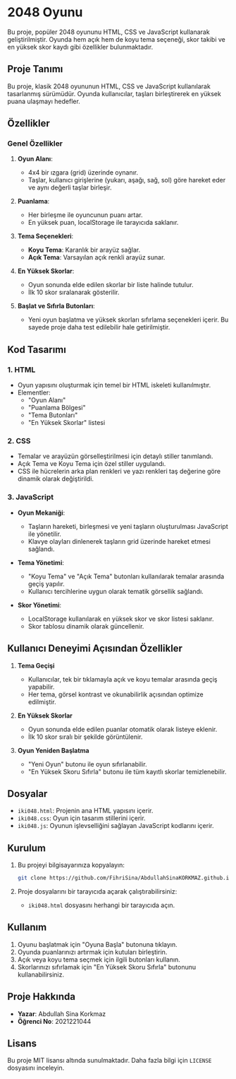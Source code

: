 # 2048 Oyunu

Bu proje, popüler 2048 oyununu HTML, CSS ve JavaScript kullanarak geliştirilmiştir. Oyunda hem açık hem de koyu tema seçeneği, skor takibi ve en yüksek skor kaydı gibi özellikler bulunmaktadır.

## Proje Tanımı

Bu proje, klasik 2048 oyununun HTML, CSS ve JavaScript kullanılarak tasarlanmış sürümüdür. Oyunda kullanıcılar, taşları birleştirerek en yüksek puana ulaşmayı hedefler.

## Özellikler

### Genel Özellikler

1. **Oyun Alanı**:
   - 4x4 bir ızgara (grid) üzerinde oynanır.
   - Taşlar, kullanıcı girişlerine (yukarı, aşağı, sağ, sol) göre hareket eder ve aynı değerli taşlar birleşir.

2. **Puanlama**:
   - Her birleşme ile oyuncunun puanı artar.
   - En yüksek puan, localStorage ile tarayıcıda saklanır.

3. **Tema Seçenekleri**:
   - **Koyu Tema**: Karanlık bir arayüz sağlar.
   - **Açık Tema**: Varsayılan açık renkli arayüz sunar.

4. **En Yüksek Skorlar**:
   - Oyun sonunda elde edilen skorlar bir liste halinde tutulur.
   - İlk 10 skor sıralanarak gösterilir.

5. **Başlat ve Sıfırla Butonları**:
   - Yeni oyun başlatma ve yüksek skorları sıfırlama seçenekleri içerir. Bu sayede proje daha test edilebilir hale getirilmiştir.

## Kod Tasarımı

### 1. HTML

- Oyun yapısını oluşturmak için temel bir HTML iskeleti kullanılmıştır.
- Elementler:
  - "Oyun Alanı"
  - "Puanlama Bölgesi"
  - "Tema Butonları"
  - "En Yüksek Skorlar" listesi

### 2. CSS

- Temalar ve arayüzün görselleştirilmesi için detaylı stiller tanımlandı.
- Açık Tema ve Koyu Tema için özel stiller uygulandı.
- CSS ile hücrelerin arka plan renkleri ve yazı renkleri taş değerine göre dinamik olarak değiştirildi.

### 3. JavaScript

- **Oyun Mekaniği**:
  - Taşların hareketi, birleşmesi ve yeni taşların oluşturulması JavaScript ile yönetilir.
  - Klavye olayları dinlenerek taşların grid üzerinde hareket etmesi sağlandı.

- **Tema Yönetimi**:
  - "Koyu Tema" ve "Açık Tema" butonları kullanılarak temalar arasında geçiş yapılır.
  - Kullanıcı tercihlerine uygun olarak tematik görsellik sağlandı.

- **Skor Yönetimi**:
  - LocalStorage kullanılarak en yüksek skor ve skor listesi saklanır.
  - Skor tablosu dinamik olarak güncellenir.

## Kullanıcı Deneyimi Açısından Özellikler

1. **Tema Geçişi**
   - Kullanıcılar, tek bir tıklamayla açık ve koyu temalar arasında geçiş yapabilir.
   - Her tema, görsel kontrast ve okunabilirlik açısından optimize edilmiştir.

2. **En Yüksek Skorlar**
   - Oyun sonunda elde edilen puanlar otomatik olarak listeye eklenir.
   - İlk 10 skor sıralı bir şekilde görüntülenir.

3. **Oyun Yeniden Başlatma**
   - "Yeni Oyun" butonu ile oyun sıfırlanabilir.
   - "En Yüksek Skoru Sıfırla" butonu ile tüm kayıtlı skorlar temizlenebilir.

## Dosyalar

- `iki048.html`: Projenin ana HTML yapısını içerir.
- `iki048.css`: Oyun için tasarım stillerini içerir.
- `iki048.js`: Oyunun işlevselliğini sağlayan JavaScript kodlarını içerir.

## Kurulum

1. Bu projeyi bilgisayarınıza kopyalayın:

   ```bash
   git clone https://github.com/FihriSina/AbdullahSinaKORKMAZ.github.io.git
   ```

2. Proje dosyalarını bir tarayıcıda açarak çalıştırabilirsiniz:

   - `iki048.html` dosyasını herhangi bir tarayıcıda açın.

## Kullanım

1. Oyunu başlatmak için "Oyuna Başla" butonuna tıklayın.
2. Oyunda puanlarınızı artırmak için kutuları birleştirin.
3. Açık veya koyu tema seçmek için ilgili butonları kullanın.
4. Skorlarınızı sıfırlamak için "En Yüksek Skoru Sıfırla" butonunu kullanabilirsiniz.

## Proje Hakkında

- **Yazar**: Abdullah Sina Korkmaz
- **Öğrenci No**: 2021221044

## Lisans

Bu proje MIT lisansı altında sunulmaktadır. Daha fazla bilgi için `LICENSE` dosyasını inceleyin.

